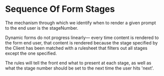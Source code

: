 # Sequence Of Form Stages

The mechanism through which we identify when to render a given prompt  to the end user is the stageNumber.

Dynamic forms do not progress linearly—
every time content is rendered to the form end user, that content is rendered because the stage specified by the Client has been matched with a rulesheet that filters out all stages except the one specified. 

The rules will tell the front end what to present at each stage, as well as what the stage number should be set to the next time the user hits 'next'.

